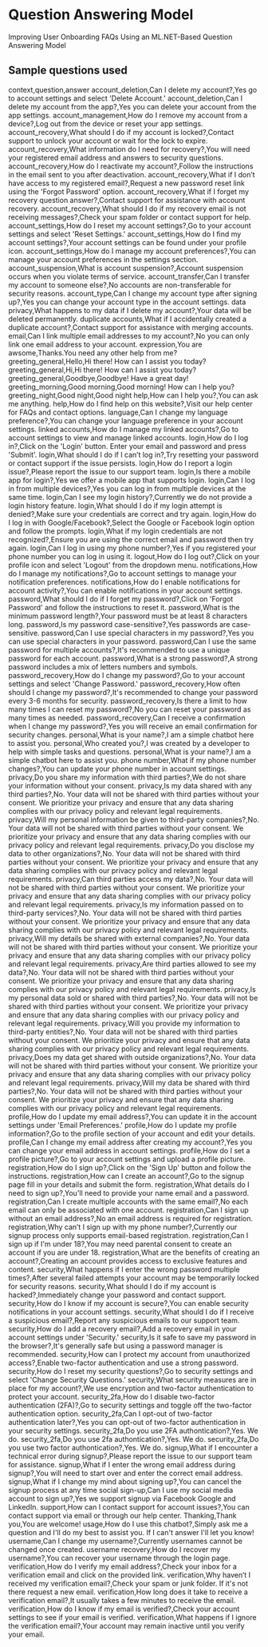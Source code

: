 # Question Answering Model
Improving User Onboarding FAQs Using an ML.NET-Based Question Answering Model

Sample questions used
---------------------
context,question,answer
account_deletion,Can I delete my account?,Yes go to account settings and select 'Delete Account.'
account_deletion,Can I delete my account from the app?,Yes you can delete your account from the app settings.
account_management,How do I remove my account from a device?,Log out from the device or reset your app settings.
account_recovery,What should I do if my account is locked?,Contact support to unlock your account or wait for the lock to expire.
account_recovery,What information do I need for recovery?,You will need your registered email address and answers to security questions.
account_recovery,How do I reactivate my account?,Follow the instructions in the email sent to you after deactivation.
account_recovery,What if I don’t have access to my registered email?,Request a new password reset link using the 'Forgot Password' option.
account_recovery,What if I forget my recovery question answer?,Contact support for assistance with account recovery.
account_recovery,What should I do if my recovery email is not receiving messages?,Check your spam folder or contact support for help.
account_settings,How do I reset my account settings?,Go to your account settings and select 'Reset Settings.'
account_settings,How do I find my account settings?,Your account settings can be found under your profile icon.
account_settings,How do I manage my account preferences?,You can manage your account preferences in the settings section.
account_suspension,What is account suspension?,Account suspension occurs when you violate terms of service.
account_transfer,Can I transfer my account to someone else?,No accounts are non-transferable for security reasons.
account_type,Can I change my account type after signing up?,Yes you can change your account type in the account settings.
data privacy,What happens to my data if I delete my account?,Your data will be deleted permanently.
duplicate accounts,What if I accidentally created a duplicate account?,Contact support for assistance with merging accounts.
email,Can I link multiple email addresses to my account?,No you can only link one email address to your account.
expression,You are awsome,Thanks.You need any other help from me?
greeting_general,Hello,Hi there! How can I assist you today?
greeting_general,Hi,Hi there! How can I assist you today?
greeting_general,Goodbye,Goodbye! Have a great day!
greeting_morning,Good morning,Good morning! How can I help you?
greeting_night,Good night,Good night
help,How can I help you?,You can ask me anything.
help,How do I find help on this website?,Visit our help center for FAQs and contact options.
language,Can I change my language preference?,You can change your language preference in your account settings.
linked accounts,How do I manage my linked accounts?,Go to account settings to view and manage linked accounts.
login,How do I log in?,Click on the 'Login' button. Enter your email and password and press 'Submit'.
login,What should I do if I can’t log in?,Try resetting your password or contact support if the issue persists.
login,How do I report a login issue?,Please report the issue to our support team.
login,Is there a mobile app for login?,Yes we offer a mobile app that supports login.
login,Can I log in from multiple devices?,Yes you can log in from multiple devices at the same time.
login,Can I see my login history?,Currently we do not provide a login history feature.
login,What should I do if my login attempt is denied?,Make sure your credentials are correct and try again.
login,How do I log in with Google/Facebook?,Select the Google or Facebook login option and follow the prompts.
login,What if my login credentials are not recognized?,Ensure you are using the correct email and password then try again.
login,Can I log in using my phone number?,Yes if you registered your phone number you can log in using it.
logout,How do I log out?,Click on your profile icon and select 'Logout' from the dropdown menu.
notifications,How do I manage my notifications?,Go to account settings to manage your notification preferences.
notifications,How do I enable notifications for account activity?,You can enable notifications in your account settings.
password,What should I do if I forget my password?,Click on 'Forgot Password' and follow the instructions to reset it.
password,What is the minimum password length?,Your password must be at least 8 characters long.
password,Is my password case-sensitive?,Yes passwords are case-sensitive.
password,Can I use special characters in my password?,Yes you can use special characters in your password.
password,Can I use the same password for multiple accounts?,It's recommended to use a unique password for each account.
password,What is a strong password?,A strong password includes a mix of letters numbers and symbols.
password_recovery,How do I change my password?,Go to your account settings and select 'Change Password.'
password_recovery,How often should I change my password?,It's recommended to change your password every 3-6 months for security.
password_recovery,Is there a limit to how many times I can reset my password?,No you can reset your password as many times as needed.
password_recovery,Can I receive a confirmation when I change my password?,Yes you will receive an email confirmation for security changes.
personal,What is your name?,I am a simple chatbot here to assist you.
personal,Who created you?,I was created by a developer to help with simple tasks and questions.
personal,What is your name?,I am a simple chatbot here to assist you.
phone number,What if my phone number changes?,You can update your phone number in account settings.
privacy,Do you share my information with third parties?,We do not share your information without your consent.
privacy,Is my data shared with any third parties?,No. Your data will not be shared with third parties without your consent. We prioritize your privacy and ensure that any data sharing complies with our privacy policy and relevant legal requirements.
privacy,Will my personal information be given to third-party companies?,No. Your data will not be shared with third parties without your consent. We prioritize your privacy and ensure that any data sharing complies with our privacy policy and relevant legal requirements.
privacy,Do you disclose my data to other organizations?,No. Your data will not be shared with third parties without your consent. We prioritize your privacy and ensure that any data sharing complies with our privacy policy and relevant legal requirements.
privacy,Can third parties access my data?,No. Your data will not be shared with third parties without your consent. We prioritize your privacy and ensure that any data sharing complies with our privacy policy and relevant legal requirements.
privacy,Is my information passed on to third-party services?,No. Your data will not be shared with third parties without your consent. We prioritize your privacy and ensure that any data sharing complies with our privacy policy and relevant legal requirements.
privacy,Will my details be shared with external companies?,No. Your data will not be shared with third parties without your consent. We prioritize your privacy and ensure that any data sharing complies with our privacy policy and relevant legal requirements.
privacy,Are third parties allowed to see my data?,No. Your data will not be shared with third parties without your consent. We prioritize your privacy and ensure that any data sharing complies with our privacy policy and relevant legal requirements.
privacy,Is my personal data sold or shared with third parties?,No. Your data will not be shared with third parties without your consent. We prioritize your privacy and ensure that any data sharing complies with our privacy policy and relevant legal requirements.
privacy,Will you provide my information to third-party entities?,No. Your data will not be shared with third parties without your consent. We prioritize your privacy and ensure that any data sharing complies with our privacy policy and relevant legal requirements.
privacy,Does my data get shared with outside organizations?,No. Your data will not be shared with third parties without your consent. We prioritize your privacy and ensure that any data sharing complies with our privacy policy and relevant legal requirements.
privacy,Will my data be shared with third parties?,No. Your data will not be shared with third parties without your consent. We prioritize your privacy and ensure that any data sharing complies with our privacy policy and relevant legal requirements.
profile,How do I update my email address?,You can update it in the account settings under 'Email Preferences.'
profile,How do I update my profile information?,Go to the profile section of your account and edit your details.
profile,Can I change my email address after creating my account?,Yes you can change your email address in account settings.
profile,How do I set a profile picture?,Go to your account settings and upload a profile picture.
registration,How do I sign up?,Click on the 'Sign Up' button and follow the instructions.
registration,How can I create an account?,Go to the signup page fill in your details and submit the form.
registration,What details do I need to sign up?,You'll need to provide your name email and a password.
registration,Can I create multiple accounts with the same email?,No each email can only be associated with one account.
registration,Can I sign up without an email address?,No an email address is required for registration.
registration,Why can’t I sign up with my phone number?,Currently our signup process only supports email-based registration.
registration,Can I sign up if I'm under 18?,You may need parental consent to create an account if you are under 18.
registration,What are the benefits of creating an account?,Creating an account provides access to exclusive features and content.
security,What happens if I enter the wrong password multiple times?,After several failed attempts your account may be temporarily locked for security reasons.
security,What should I do if my account is hacked?,Immediately change your password and contact support.
security,How do I know if my account is secure?,You can enable security notifications in your account settings.
security,What should I do if I receive a suspicious email?,Report any suspicious emails to our support team.
security,How do I add a recovery email?,Add a recovery email in your account settings under 'Security.'
security,Is it safe to save my password in the browser?,It's generally safe but using a password manager is recommended.
security,How can I protect my account from unauthorized access?,Enable two-factor authentication and use a strong password.
security,How do I reset my security questions?,Go to security settings and select 'Change Security Questions.'
security,What security measures are in place for my account?,We use encryption and two-factor authentication to protect your account.
security_2fa,How do I disable two-factor authentication (2FA)?,Go to security settings and toggle off the two-factor authentication option.
security_2fa,Can I opt-out of two-factor authentication later?,Yes you can opt-out of two-factor authentication in your security settings.
security_2fa,Do you use 2FA authontication?,Yes. We do.
security_2fa,Do you use 2fa authontication?,Yes. We do.
security_2fa,Do you use two factor authontication?,Yes. We do.
signup,What if I encounter a technical error during signup?,Please report the issue to our support team for assistance.
signup,What if I enter the wrong email address during signup?,You will need to start over and enter the correct email address.
signup,What if I change my mind about signing up?,You can cancel the signup process at any time
social sign-up,Can I use my social media account to sign up?,Yes we support signup via Facebook Google and LinkedIn.
support,How can I contact support for account issues?,You can contact support via email or through our help center.
Thanking,Thank you,You are welcome!
usage,How do I use this chatbot?,Simply ask me a question and I'll do my best to assist you. If I can't answer I'll let you know!
username,Can I change my username?,Currently usernames cannot be changed once created.
username recovery,How do I recover my username?,You can recover your username through the login page.
verification,How do I verify my email address?,Check your inbox for a verification email and click on the provided link.
verification,Why haven’t I received my verification email?,Check your spam or junk folder. If it's not there request a new email.
verification,How long does it take to receive a verification email?,It usually takes a few minutes to receive the email.
verification,How do I know if my email is verified?,Check your account settings to see if your email is verified.
verification,What happens if I ignore the verification email?,Your account may remain inactive until you verify your email.
